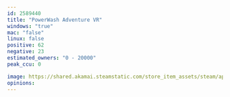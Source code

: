 ```yaml
---
id: 2589440
title: "PowerWash Adventure VR"
windows: "true"
mac: "false"
linux: false
positive: 62
negative: 23
estimated_owners: "0 - 20000"
peak_ccu: 0

image: https://shared.akamai.steamstatic.com/store_item_assets/steam/apps/2589440/header.jpg?t=1727601819
opinions:
---
```

